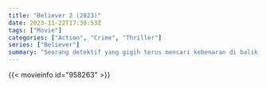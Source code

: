 ```yaml
---
title: "Believer 2 (2023)"
date: 2023-11-22T17:30:53Z
tags: ["Movie"]
categories: ["Action", "Crime", "Thriller"]
series: ["Believer"]
summary: "Seorang detektif yang gigih terus mencari kebenaran di balik organisasi narkoba terbesar di Asia dan bos organisasi tersebut yang belum terselesaikan."
---
```


<mux-player stream-type="on-demand"
src="https://kp3d-my.sharepoint.com/personal/ryoo_kp3d_onmicrosoft_com/_layouts/15/download.aspx?share=EcvyirSIS_dOi_uxMxUEQ9YBoBsYzQfMxJaIel0xJ1D7Dg" prefer-playback="mse" controls>

</mux-player>


{{< movieinfo id="958263" >}}

<script src="https://cdn.jsdelivr.net/npm/@mux/mux-player"></script>

 <script type="application/ld+json ">
{
"@context": "https://schema.org/",
"@type": "VideoObject",
"name": "Believer 2 (2023)",
"contentUrl": "https://stream.mux.com/MqqhEJZ8q1R01ijKAuXItb2i01PuR02tIldOurs8Ddmf9g.m3u8",
"thumbnailUrl": "https://www.themoviedb.org/t/p/original/1Zc6MOKSExC9zL61baSJjOWtvSN.jpg?width=314&fit_mode=preserve&time=25",
"uploadDate": "2023-11-22T17:30:53Z",
}

</script>
